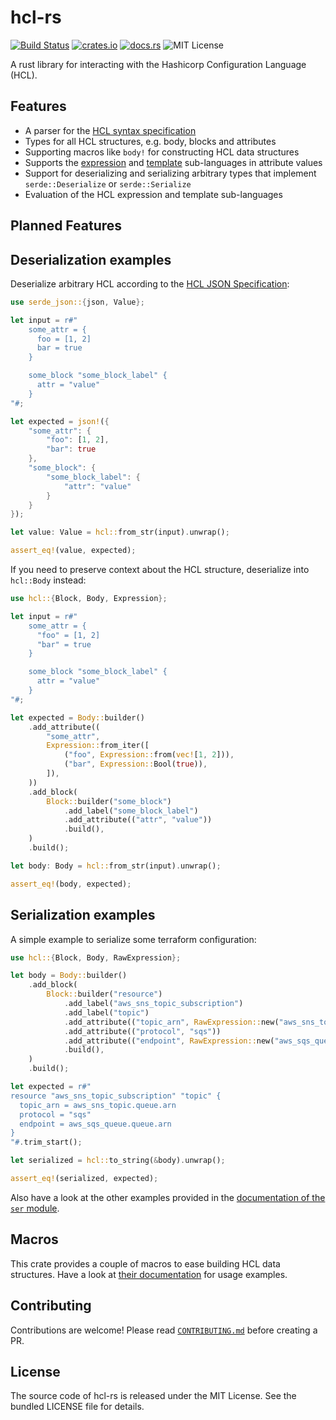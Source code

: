 # hcl-rs

[![Build Status](https://github.com/martinohmann/hcl-rs/workflows/ci/badge.svg)](https://github.com/martinohmann/hcl-rs/actions?query=workflow%3Aci)
[![crates.io](https://img.shields.io/crates/v/hcl-rs)](https://crates.io/crates/hcl-rs)
[![docs.rs](https://img.shields.io/docsrs/hcl-rs)](https://docs.rs/hcl-rs)
![MIT License](https://img.shields.io/github/license/martinohmann/hcl-rs?color=blue)

A rust library for interacting with the Hashicorp Configuration Language (HCL).

## Features

- A parser for the [HCL syntax
  specification](https://github.com/hashicorp/hcl/blob/main/hclsyntax/spec.md)
- Types for all HCL structures, e.g. body, blocks and attributes
- Supporting macros like `body!` for constructing HCL data structures
- Supports the
  [expression](https://github.com/hashicorp/hcl/blob/main/hclsyntax/spec.md#expressions)
  and
  [template](https://github.com/hashicorp/hcl/blob/main/hclsyntax/spec.md#templates)
  sub-languages in attribute values
- Support for deserializing and serializing arbitrary types that
  implement `serde::Deserialize` or `serde::Serialize`
- Evaluation of the HCL expression and template sub-languages

## Planned Features


## Deserialization examples

Deserialize arbitrary HCL according to the [HCL JSON
Specification](https://github.com/hashicorp/hcl/blob/main/json/spec.md):

```rust
use serde_json::{json, Value};

let input = r#"
    some_attr = {
      foo = [1, 2]
      bar = true
    }

    some_block "some_block_label" {
      attr = "value"
    }
"#;

let expected = json!({
    "some_attr": {
        "foo": [1, 2],
        "bar": true
    },
    "some_block": {
        "some_block_label": {
            "attr": "value"
        }
    }
});

let value: Value = hcl::from_str(input).unwrap();

assert_eq!(value, expected);
```

If you need to preserve context about the HCL structure, deserialize into
`hcl::Body` instead:

```rust
use hcl::{Block, Body, Expression};

let input = r#"
    some_attr = {
      "foo" = [1, 2]
      "bar" = true
    }

    some_block "some_block_label" {
      attr = "value"
    }
"#;

let expected = Body::builder()
    .add_attribute((
        "some_attr",
        Expression::from_iter([
            ("foo", Expression::from(vec![1, 2])),
            ("bar", Expression::Bool(true)),
        ]),
    ))
    .add_block(
        Block::builder("some_block")
            .add_label("some_block_label")
            .add_attribute(("attr", "value"))
            .build(),
    )
    .build();

let body: Body = hcl::from_str(input).unwrap();

assert_eq!(body, expected);
```

## Serialization examples

A simple example to serialize some terraform configuration:

```rust
use hcl::{Block, Body, RawExpression};

let body = Body::builder()
    .add_block(
        Block::builder("resource")
            .add_label("aws_sns_topic_subscription")
            .add_label("topic")
            .add_attribute(("topic_arn", RawExpression::new("aws_sns_topic.queue.arn")))
            .add_attribute(("protocol", "sqs"))
            .add_attribute(("endpoint", RawExpression::new("aws_sqs_queue.queue.arn")))
            .build(),
    )
    .build();

let expected = r#"
resource "aws_sns_topic_subscription" "topic" {
  topic_arn = aws_sns_topic.queue.arn
  protocol = "sqs"
  endpoint = aws_sqs_queue.queue.arn
}
"#.trim_start();

let serialized = hcl::to_string(&body).unwrap();

assert_eq!(serialized, expected);
```

Also have a look at the other examples provided in the [documentation of the
`ser` module](https://docs.rs/hcl-rs/latest/hcl/ser/index.html).

## Macros

This crate provides a couple of macros to ease building HCL data structures.
Have a look at [their
documentation](https://docs.rs/hcl-rs/latest/hcl/macro.body.html) for usage
examples.

## Contributing

Contributions are welcome! Please read [`CONTRIBUTING.md`](CONTRIBUTING.md)
before creating a PR.

## License

The source code of hcl-rs is released under the MIT License. See the bundled
LICENSE file for details.
